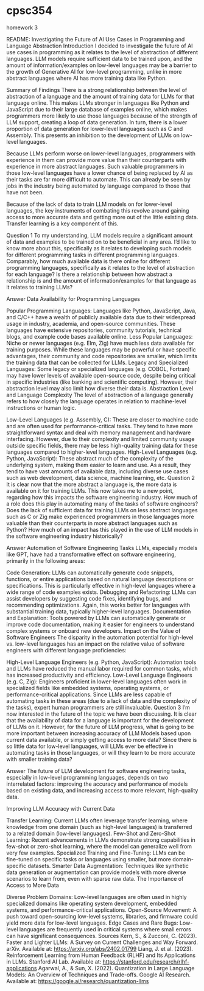 # cpsc354
homework 3

README: Investigating the Future of AI Use Cases in Programming and Language Abstraction
Introduction
I decided to investigate the future of AI use cases in programming as it relates to the level of abstraction of different languages. LLM models require sufficient data to be trained upon, and the amount of information/examples on low-level languages may be a barrier to the growth of Generative AI for low-level programming, unlike in more abstract languages where AI has more training data like Python.

Summary of Findings
There is a strong relationship between the level of abstraction of a language and the amount of training data for LLMs for that language online. This makes LLMs stronger in languages like Python and JavaScript due to their large database of examples online, which makes programmers more likely to use those languages because of the strength of LLM support, creating a loop of data generation. In turn, there is a lower proportion of data generation for lower-level languages such as C and Assembly. This presents an inhibition to the development of LLMs on low-level languages.

Because LLMs perform worse on lower-level languages, programmers with experience in them can provide more value than their counterparts with experience in more abstract languages. Such valuable programmers in those low-level languages have a lower chance of being replaced by AI as their tasks are far more difficult to automate. This can already be seen by jobs in the industry being automated by language compared to those that have not been.

Because of the lack of data to train LLM models on for lower-level languages, the key instruments of combating this revolve around gaining access to more accurate data and getting more out of the little existing data. Transfer learning is a key component of this.

Question 1
To my understanding, LLM models require a significant amount of data and examples to be trained on to be beneficial in any area. I’d like to know more about this, specifically as it relates to developing such models for different programming tasks in different programming languages. Comparably, how much available data is there online for different programming languages, specifically as it relates to the level of abstraction for each language? Is there a relationship between how abstract a relationship is and the amount of information/examples for that language as it relates to training LLMs?

Answer
Data Availability for Programming Languages

Popular Programming Languages: Languages like Python, JavaScript, Java, and C/C++ have a wealth of publicly available data due to their widespread usage in industry, academia, and open-source communities. These languages have extensive repositories, community tutorials, technical blogs, and example code bases available online.
Less Popular Languages: Niche or newer languages (e.g. Elm, Zig) have much less data available for training purposes. While these languages may be powerful or have specific advantages, their community and code repositories are smaller, which limits the training data that can be collected for LLMs.
Legacy and Specialized Languages: Some legacy or specialized languages (e.g. COBOL, Fortran) may have lower levels of available open-source code, despite being critical in specific industries (like banking and scientific computing). However, their abstraction level may also limit how diverse their data is.
Abstraction Level and Language Complexity
The level of abstraction of a language generally refers to how closely the language operates in relation to machine-level instructions or human logic.

Low-Level Languages (e.g. Assembly, C): These are closer to machine code and are often used for performance-critical tasks. They tend to have more straightforward syntax and deal with memory management and hardware interfacing. However, due to their complexity and limited community usage outside specific fields, there may be less high-quality training data for these languages compared to higher-level languages.
High-Level Languages (e.g. Python, JavaScript): These abstract much of the complexity of the underlying system, making them easier to learn and use. As a result, they tend to have vast amounts of available data, including diverse use cases such as web development, data science, machine learning, etc.
Question 2
It is clear now that the more abstract a language is, the more data is available on it for training LLMs. This now takes me to a new point, regarding how this impacts the software engineering industry. How much of a role does this play in automating many of the tasks of software engineers? Does the lack of sufficient data for training LLMs on less abstract languages such as C or Zig make experienced programmers in those languages more valuable than their counterparts in more abstract languages such as Python? How much of an impact has this played in the use of LLM models in the software engineering industry historically?

Answer
Automation of Software Engineering Tasks
LLMs, especially models like GPT, have had a transformative effect on software engineering, primarily in the following areas:

Code Generation: LLMs can automatically generate code snippets, functions, or entire applications based on natural language descriptions or specifications. This is particularly effective in high-level languages where a wide range of code examples exists.
Debugging and Refactoring: LLMs can assist developers by suggesting code fixes, identifying bugs, and recommending optimizations. Again, this works better for languages with substantial training data, typically higher-level languages.
Documentation and Explanation: Tools powered by LLMs can automatically generate or improve code documentation, making it easier for engineers to understand complex systems or onboard new developers.
Impact on the Value of Software Engineers
The disparity in the automation potential for high-level vs. low-level languages has an impact on the relative value of software engineers with different language proficiencies:

High-Level Language Engineers (e.g. Python, JavaScript): Automation tools and LLMs have reduced the manual labor required for common tasks, which has increased productivity and efficiency.
Low-Level Language Engineers (e.g. C, Zig): Engineers proficient in lower-level languages often work in specialized fields like embedded systems, operating systems, or performance-critical applications. Since LLMs are less capable of automating tasks in these areas (due to a lack of data and the complexity of the tasks), expert human programmers are still invaluable.
Question 3
I’m now interested in the future of the topic we have been discussing. It is clear that the availability of data for a language is important for the development of LLMs on it. However, for the future of LLM progress, what is going to be more important between increasing accuracy of LLM Models based upon current data available, or simply getting access to more data? Since there is so little data for low-level languages, will LLMs ever be effective in automating tasks in those languages, or will they learn to be more accurate with smaller training data?

Answer
The future of LLM development for software engineering tasks, especially in low-level programming languages, depends on two interrelated factors: improving the accuracy and performance of models based on existing data, and increasing access to more relevant, high-quality data.

Improving LLM Accuracy with Current Data

Transfer Learning: Current LLMs often leverage transfer learning, where knowledge from one domain (such as high-level languages) is transferred to a related domain (low-level languages).
Few-Shot and Zero-Shot Learning: Recent advancements in LLMs demonstrate strong capabilities in few-shot or zero-shot learning, where the model can generalize well from very few examples.
Specialized Training and Fine-Tuning: LLMs can be fine-tuned on specific tasks or languages using smaller, but more domain-specific datasets.
Smarter Data Augmentation: Techniques like synthetic data generation or augmentation can provide models with more diverse scenarios to learn from, even with sparse raw data.
The Importance of Access to More Data

Diverse Problem Domains: Low-level languages are often used in highly specialized domains like operating system development, embedded systems, and performance-critical applications.
Open-Source Movement: A push toward open-sourcing low-level systems, libraries, and firmware could yield more data for low-level languages.
Edge Cases and Rare Bugs: Low-level languages are frequently used in critical systems where small errors can have significant consequences.
Sources
Kern, S., & Zucconi, C. (2023). Faster and Lighter LLMs: A Survey on Current Challenges and Way Forward. arXiv. Available at: https://arxiv.org/abs/2402.01799
Liang, J. et al. (2023). Reinforcement Learning from Human Feedback (RLHF) and Its Applications in LLMs. Stanford AI Lab. Available at: https://stanford.edu/research/rlhf-applications
Agarwal, A., & Sun, X. (2022). Quantization in Large Language Models: An Overview of Techniques and Trade-offs. Google AI Research. Available at: https://google.ai/research/quantization-llms
